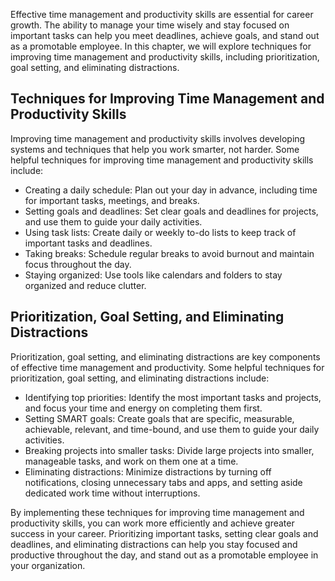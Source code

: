
Effective time management and productivity skills are essential for career growth. The ability to manage your time wisely and stay focused on important tasks can help you meet deadlines, achieve goals, and stand out as a promotable employee. In this chapter, we will explore techniques for improving time management and productivity skills, including prioritization, goal setting, and eliminating distractions.

Techniques for Improving Time Management and Productivity Skills
----------------------------------------------------------------

Improving time management and productivity skills involves developing systems and techniques that help you work smarter, not harder. Some helpful techniques for improving time management and productivity skills include:

* Creating a daily schedule: Plan out your day in advance, including time for important tasks, meetings, and breaks.
* Setting goals and deadlines: Set clear goals and deadlines for projects, and use them to guide your daily activities.
* Using task lists: Create daily or weekly to-do lists to keep track of important tasks and deadlines.
* Taking breaks: Schedule regular breaks to avoid burnout and maintain focus throughout the day.
* Staying organized: Use tools like calendars and folders to stay organized and reduce clutter.

Prioritization, Goal Setting, and Eliminating Distractions
----------------------------------------------------------

Prioritization, goal setting, and eliminating distractions are key components of effective time management and productivity. Some helpful techniques for prioritization, goal setting, and eliminating distractions include:

* Identifying top priorities: Identify the most important tasks and projects, and focus your time and energy on completing them first.
* Setting SMART goals: Create goals that are specific, measurable, achievable, relevant, and time-bound, and use them to guide your daily activities.
* Breaking projects into smaller tasks: Divide large projects into smaller, manageable tasks, and work on them one at a time.
* Eliminating distractions: Minimize distractions by turning off notifications, closing unnecessary tabs and apps, and setting aside dedicated work time without interruptions.

By implementing these techniques for improving time management and productivity skills, you can work more efficiently and achieve greater success in your career. Prioritizing important tasks, setting clear goals and deadlines, and eliminating distractions can help you stay focused and productive throughout the day, and stand out as a promotable employee in your organization.
